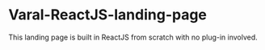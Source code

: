 # Varal-ReactJS-landing-page
This landing page is built in ReactJS from scratch with no plug-in involved.
